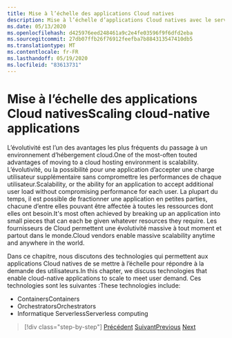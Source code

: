 ```yaml
---
title: Mise à l’échelle des applications Cloud natives
description: Mise à l’échelle d’applications Cloud natives avec le service Azure Kubernetes et Azure Functions pour répondre à la demande des utilisateurs de manière rentable.
ms.date: 05/13/2020
ms.openlocfilehash: d425976eed248461a9c2e4fe03596f9f6dfd2eba
ms.sourcegitcommit: 27db07ffb26f76912feefba7b884313547410db5
ms.translationtype: MT
ms.contentlocale: fr-FR
ms.lasthandoff: 05/19/2020
ms.locfileid: "83613731"
---
```

# <a name="scaling-cloud-native-applications"></a><span data-ttu-id="bdb3b-103">Mise à l’échelle des applications Cloud natives</span><span class="sxs-lookup"><span data-stu-id="bdb3b-103">Scaling cloud-native applications</span></span>

<span data-ttu-id="bdb3b-104">L’évolutivité est l’un des avantages les plus fréquents du passage à un environnement d’hébergement cloud.</span><span class="sxs-lookup"><span data-stu-id="bdb3b-104">One of the most-often touted advantages of moving to a cloud hosting environment is scalability.</span></span> <span data-ttu-id="bdb3b-105">L’évolutivité, ou la possibilité pour une application d’accepter une charge utilisateur supplémentaire sans compromettre les performances de chaque utilisateur.</span><span class="sxs-lookup"><span data-stu-id="bdb3b-105">Scalability, or the ability for an application to accept additional user load without compromising performance for each user.</span></span> <span data-ttu-id="bdb3b-106">La plupart du temps, il est possible de fractionner une application en petites parties, chacune d’entre elles pouvant être affectée à toutes les ressources dont elles ont besoin.</span><span class="sxs-lookup"><span data-stu-id="bdb3b-106">It's most often achieved by breaking up an application into small pieces that can each be given whatever resources they require.</span></span> <span data-ttu-id="bdb3b-107">Les fournisseurs de Cloud permettent une évolutivité massive à tout moment et partout dans le monde.</span><span class="sxs-lookup"><span data-stu-id="bdb3b-107">Cloud vendors enable massive scalability anytime and anywhere in the world.</span></span>

 <span data-ttu-id="bdb3b-108">Dans ce chapitre, nous discutons des technologies qui permettent aux applications Cloud natives de se mettre à l’échelle pour répondre à la demande des utilisateurs.</span><span class="sxs-lookup"><span data-stu-id="bdb3b-108">In this chapter, we discuss technologies that enable cloud-native applications to scale to meet user demand.</span></span> <span data-ttu-id="bdb3b-109">Ces technologies sont les suivantes :</span><span class="sxs-lookup"><span data-stu-id="bdb3b-109">These technologies include:</span></span>

- <span data-ttu-id="bdb3b-110">Containers</span><span class="sxs-lookup"><span data-stu-id="bdb3b-110">Containers</span></span>
- <span data-ttu-id="bdb3b-111">Orchestrators</span><span class="sxs-lookup"><span data-stu-id="bdb3b-111">Orchestrators</span></span>
- <span data-ttu-id="bdb3b-112">Informatique Serverless</span><span class="sxs-lookup"><span data-stu-id="bdb3b-112">Serverless computing</span></span>

>[!div class="step-by-step"]
><span data-ttu-id="bdb3b-113">[Précédent](centralized-configuration.md) 
> [Suivant](leverage-containers-orchestrators.md)</span><span class="sxs-lookup"><span data-stu-id="bdb3b-113">[Previous](centralized-configuration.md)
[Next](leverage-containers-orchestrators.md)</span></span>
